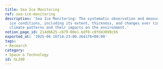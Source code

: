 ```yaml
---
title: Sea Ice Monitoring
ref: sea-ice-monitoring
description: 'Sea Ice Monitoring: The systematic observation and measurement of sea
  ice conditions, including its extent, thickness, and changes over time, to understand
  climate patterns and their impacts on the environment.'
notion_page_id: 214d6625-c679-80e1-bdf0-c8fd43099cb5
exported_at: '2025-06-16T14:23:00.264176+00:00'
tags:
- Research
category:
- Space & Technology
id: GL200
---
```


